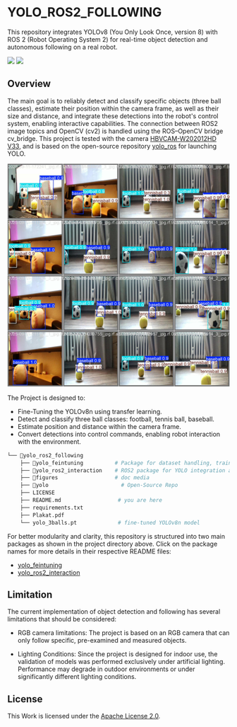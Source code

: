 # YOLO_ROS2_FOLLOWING

This repository integrates YOLOv8 (You Only Look Once, version 8) with ROS 2 (Robot Operating System 2) for real-time object detection and autonomous following on a real robot.

<p align="center">
  <div style="display: inline-block; margin-right: 0px;">
    <img src="./figures/follow-demo.gif" width="500px">
  </div>
  <div style="display: inline-block; margin-left: 0px;">
    <img src="./figures/real-robot-demo.gif" width="500px">
  </div>
</p>

## Overview

The main goal is to reliably detect and classify specific objects (three ball classes), estimate their position within the camera frame, as well as their size and distance, and integrate these detections into the robot's control system, enabling interactive capabilities. The connection between ROS2 image topics and OpenCV (cv2) is handled using the ROS–OpenCV bridge cv_bridge. This project is tested with the camera [HBVCAM-W202012HD V33](https://www.hbvcamera.com/1MP-%20HD-usb-cameras/hbvcam-ov9726-720p-hd-otg-free-driver-pc-webcam-camera-module.html?utm_source=chatgpt.com), and is based on the open-source repository [yolo_ros](https://github.com/mgonzs13/yolo_ros) for launching YOLO.

<p align="center">
  <img src="./figures/yolo_3balls_pred.jpg" width="700px" >
</p>

The Project is designed to:
- Fine-Tuning the YOLOv8n using transfer learning.
- Detect and classify three ball classes: football, tennis ball, baseball.
- Estimate position and distance within the camera frame.
- Convert detections into control commands, enabling robot interaction with the environment.

```bash
└── 📁yolo_ros2_following
    ├── 📁yolo_feintuning          # Package for dataset handling, training, and model fine-tuning      
    ├── 📁yolo_ros2_interaction    # ROS2 package for YOLO integration and following nodes
    ├── 📁figures                  # doc media
    ├── 📁yolo                       # Open-Source Repo
    ├── LICENSE
    ├── README.md                  # you are here
    ├── requirements.txt
    ├── Plakat.pdf
    └── yolo_3balls.pt             # fine-tuned YOLOv8n model
```

For better modularity and clarity, this repository is structured into two main packages as shown in the project directory above. Click on the package names for more details in their respective README files:

- [yolo_feintuning](./yolo_feintuning/README.md)
- [yolo_ros2_interaction](./yolo_ros2_interaction/README.md)

## Limitation
The current implementation of object detection and following has several limitations that should be considered:

- RGB camera limitations: The project is based on an RGB camera that can only follow specific, pre-examined and measured objects.

- Lighting Conditions: Since the project is designed for indoor use, the validation of models was performed exclusively under artificial lighting. Performance may degrade in outdoor environments or under significantly different lighting conditions.

## License
This Work is licensed under the [Apache License 2.0](https://www.apache.org/licenses/LICENSE-2.0).